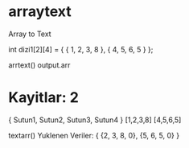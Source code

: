 # arraytext
Array to Text

int dizi1[2][4] = { { 1, 2, 3, 8 }, { 4, 5, 6, 5 } };


arrtext()
output.arr
# Kayitlar: 2
{ Sutun1, Sutun2, Sutun3, Sutun4 }
[1,2,3,8]
[4,5,6,5]


textarr()
Yuklenen Veriler:
{
  {2, 3, 8, 0},
  {5, 6, 5, 0}
}
